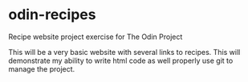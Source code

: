# odin-recipes
Recipe website project exercise for The Odin Project

This will be a very basic website with several links to recipes. This will demonstrate my ability to write html code as well properly use git to manage the project.
